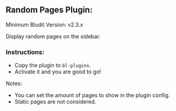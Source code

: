 ## Random Pages Plugin:

Minimum Bludit Version: v2.3.x

Display random pages on the sidebar.

### Instructions:
* Copy the plugin to `bl-plugins`.
* Activate it and you are good to go!

Notes: 
* You can set the amount of pages to show in the plugin config.
* Static pages are not considered.
